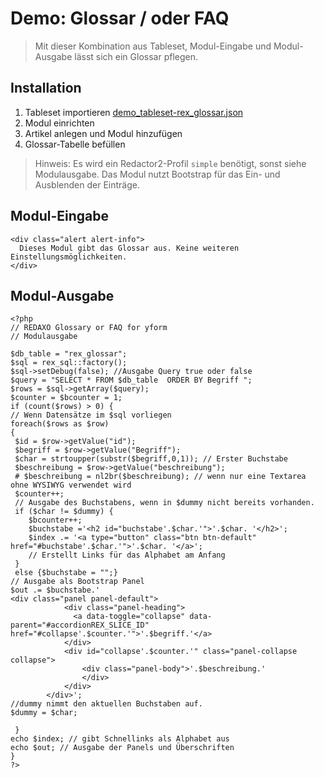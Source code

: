 
# Demo: Glossar / oder FAQ

> Mit dieser Kombination aus Tableset, Modul-Eingabe und Modul-Ausgabe lässt sich ein Glossar pflegen.

## Installation

1. Tableset importieren [demo_tableset-rex_glossar.json](demo_tableset-rex_glossar.json)
2. Modul einrichten
3. Artikel anlegen und Modul hinzufügen
4. Glossar-Tabelle befüllen

> Hinweis: Es wird ein Redactor2-Profil `simple` benötigt, sonst siehe Modulausgabe. Das Modul nutzt Bootstrap für das Ein- und Ausblenden der Einträge.

## Modul-Eingabe

```
<div class="alert alert-info">
  Dieses Modul gibt das Glossar aus. Keine weiteren Einstellungsmöglichkeiten. 
</div>

```

## Modul-Ausgabe

```
<?php
// REDAXO Glossary or FAQ for yform
// Modulausgabe

$db_table = "rex_glossar";
$sql = rex_sql::factory();
$sql->setDebug(false); //Ausgabe Query true oder false
$query = "SELECT * FROM $db_table  ORDER BY Begriff ";
$rows = $sql->getArray($query);
$counter = $bcounter = 1;
if (count($rows) > 0) {
// Wenn Datensätze im $sql vorliegen 
foreach($rows as $row)
{
 $id = $row->getValue("id");
 $begriff = $row->getValue("Begriff");
 $char = strtoupper(substr($begriff,0,1)); // Erster Buchstabe
 $beschreibung = $row->getValue("beschreibung");
 # $beschreibung = nl2br($beschreibung); // wenn nur eine Textarea ohne WYSIWYG verwendet wird
 $counter++;
 // Ausgabe des Buchstabens, wenn in $dummy nicht bereits vorhanden. 
 if ($char != $dummy) { 
    $bcounter++;   
    $buchstabe ='<h2 id="buchstabe'.$char.'">'.$char. '</h2>'; 
    $index .= '<a type="button" class="btn btn-default" href="#buchstabe'.$char.'">'.$char. '</a>';
    // Erstellt Links für das Alphabet am Anfang 
 } 
 else {$buchstabe = "";}
// Ausgabe als Bootstrap Panel
$out .= $buchstabe.' 
<div class="panel panel-default">
            <div class="panel-heading">
              <a data-toggle="collapse" data-parent="#accordionREX_SLICE_ID" href="#collapse'.$counter.'">'.$begriff.'</a>
            </div>
            <div id="collapse'.$counter.'" class="panel-collapse collapse">
                <div class="panel-body">'.$beschreibung.'
                </div>
            </div>
        </div>';
//dummy nimmt den aktuellen Buchstaben auf. 
$dummy = $char;

 } 
echo $index; // gibt Schnellinks als Alphabet aus
echo $out; // Ausgabe der Panels und Überschriften
}
?>

```

